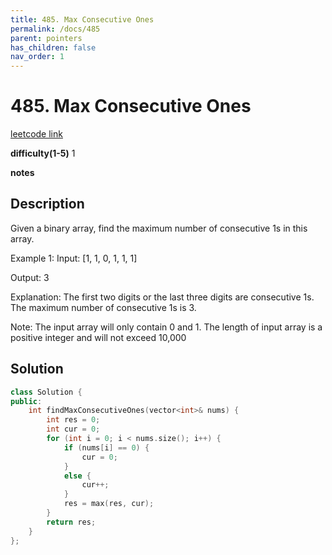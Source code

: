 ```yaml
---
title: 485. Max Consecutive Ones
permalink: /docs/485
parent: pointers
has_children: false
nav_order: 1
---
```

# 485. Max Consecutive Ones
[leetcode link](https://leetcode.com/problems/max-consecutive-ones/)

**difficulty(1-5)** 
1

**notes**   


## Description
Given a binary array, find the maximum number of consecutive 1s in this array.

Example 1:
Input: [1, 1, 0, 1, 1, 1]

Output: 3

Explanation: 
The first two digits or the last three digits are consecutive 1s.
    The maximum number of consecutive 1s is 3.

Note:
The input array will only contain 0 and 1.
The length of input array is a positive integer and will not exceed 10,000

## Solution
```c++
class Solution {
public:
    int findMaxConsecutiveOnes(vector<int>& nums) {
        int res = 0;
        int cur = 0;
        for (int i = 0; i < nums.size(); i++) {
            if (nums[i] == 0) {
                cur = 0;
            }
            else {
                cur++;
            }
            res = max(res, cur);
        }
        return res;
    }
};
```